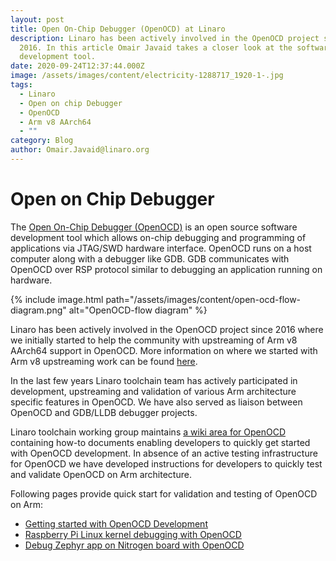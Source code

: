 ```yaml
---
layout: post
title: Open On-Chip Debugger (OpenOCD) at Linaro
description: Linaro has been actively involved in the OpenOCD project since
  2016. In this article Omair Javaid takes a closer look at the software
  development tool.
date: 2020-09-24T12:37:44.000Z
image: /assets/images/content/electricity-1288717_1920-1-.jpg
tags:
  - Linaro
  - Open on chip Debugger
  - OpenOCD
  - Arm v8 AArch64
  - ""
category: Blog
author: Omair.Javaid@linaro.org
---
```

# Open on Chip Debugger

The [Open On-Chip Debugger (OpenOCD)](http://www.openocd.org/) is an open source software development tool which allows on-chip debugging and programming of applications via JTAG/SWD hardware interface. OpenOCD runs on a host computer along with a debugger like GDB. GDB communicates with OpenOCD over RSP protocol similar to debugging an application running on hardware.

{% include image.html path="/assets/images/content/open-ocd-flow-diagram.png" alt="OpenOCD-flow diagram" %}

Linaro has been actively involved in the OpenOCD project since 2016 where we initially started to help the community with upstreaming of Arm v8 AArch64 support in OpenOCD. More information on where we started with Arm v8 upstreaming work can be found [here](https://collaborate.linaro.org/display/TCWGPUB/OpenOCD+for+AArch64).

In the last few years Linaro toolchain team has actively participated in development, upstreaming and validation of various Arm architecture specific features in OpenOCD. We have also served as liaison between OpenOCD and GDB/LLDB debugger projects.

Linaro toolchain working group maintains [a wiki area for OpenOCD](https://collaborate.linaro.org/display/TCWGPUB/OpenOCD+@+Linaro) containing how-to documents enabling developers to quickly get started with OpenOCD development. In absence of an active testing infrastructure for OpenOCD we have developed instructions for developers to quickly test and validate OpenOCD on Arm architecture.

Following pages provide quick start for validation and testing of OpenOCD on Arm:

* [Getting started with OpenOCD Development](https://collaborate.linaro.org/display/TCWGPUB/Getting+started+with+OpenOCD+Development)
* [Raspberry Pi Linux kernel debugging with OpenOCD](https://collaborate.linaro.org/display/TCWGPUB/Raspberry+Pi+Linux+kernel+debugging+with+OpenOCD)
* [Debug Zephyr app on Nitrogen board with OpenOCD](https://collaborate.linaro.org/display/TCWGPUB/Debug+Zephyr+app+on+Nitrogen+board+with+OpenOCD)